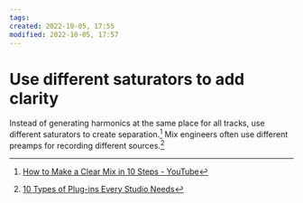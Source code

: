 ```yaml
---
tags: 
created: 2022-10-05, 17:55
modified: 2022-10-05, 17:57
---
```


# Use different saturators to add clarity
Instead of generating harmonics at the same place for all tracks, use different saturators to create separation.[^1] Mix engineers often use different preamps for recording different sources.[^2]

[^1]: [How to Make a Clear Mix in 10 Steps - YouTube](https://www.youtube.com/watch?v=pbfCNtgDQ80)
[^2]: [10 Types of Plug-ins Every Studio Needs](https://www.sweetwater.com/insync/types-of-plug-ins-every-studio-needs)
